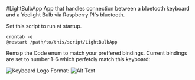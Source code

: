 ﻿#LightBulbApp
App that handles connection between a bluetooth keyboard and a Yeelight Bulb via Raspberry PI's bluetooth.



Set this script to run at startup.
```ShellSession
crontab -e
@restart /path/to/this/script/LightBulbApp
```


Remap the Code enum to match your preffered bindings.
Current bindings are set to number 1-6 which perfetcly match this keyboard: 

![Keyboard Logo](/images/keyboard.png)
Format: ![Alt Text](url)
